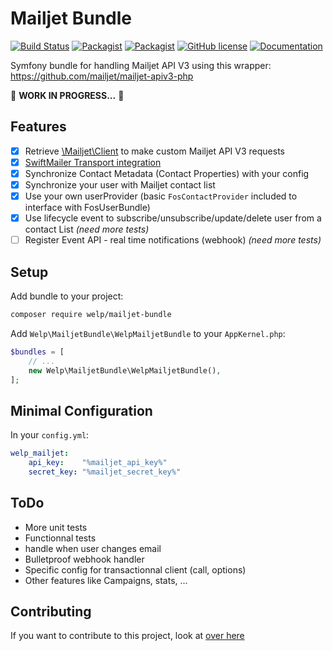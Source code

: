 # Mailjet Bundle

[![Build Status](https://travis-ci.org/welpdev/mailjetBundle.svg?branch=master)](https://travis-ci.org/welpdev/mailjetBundle)
[![Packagist](https://img.shields.io/packagist/v/welp/mailjet-bundle.svg)](https://packagist.org/packages/welp/mailjet-bundle)
[![Packagist](https://img.shields.io/packagist/dt/welp/mailjet-bundle.svg)](https://packagist.org/packages/welp/mailjet-bundle)
[![GitHub license](https://img.shields.io/badge/license-MIT-blue.svg)](https://github.com/welpdev/mailjetBundle/blob/master/LICENSE.md)
[![Documentation](https://img.shields.io/badge/documentation-gh--pages-blue.svg)](https://welpdev.github.io/mailjetBundle/)

Symfony bundle for handling Mailjet API V3 using this wrapper: <https://github.com/mailjet/mailjet-apiv3-php>

🚧 **WORK IN PROGRESS...** 🚧

## Features

* [x] Retrieve [\Mailjet\Client](https://github.com/mailjet/mailjet-apiv3-php) to make custom Mailjet API V3 requests
* [x] [SwiftMailer Transport integration](https://github.com/welpdev/MailjetSwiftMailer)
* [x] Synchronize Contact Metadata (Contact Properties) with your config
* [x] Synchronize your user with Mailjet contact list
* [x] Use your own userProvider (basic `FosContactProvider` included to interface with FosUserBundle)
* [x] Use lifecycle event to subscribe/unsubscribe/update/delete user from a contact List *(need more tests)*
* [ ] Register Event API - real time notifications (webhook) *(need more tests)*

## Setup

Add bundle to your project:

```bash
composer require welp/mailjet-bundle
```

Add `Welp\MailjetBundle\WelpMailjetBundle` to your `AppKernel.php`:

```php
$bundles = [
    // ...
    new Welp\MailjetBundle\WelpMailjetBundle(),
];
```

## Minimal Configuration

In your `config.yml`:

```yaml
welp_mailjet:
    api_key:    "%mailjet_api_key%"
    secret_key: "%mailjet_secret_key%"
```

## ToDo

* More unit tests
* Functionnal tests
* handle when user changes email
* Bulletproof webhook handler
* Specific config for transactionnal client (call, options)
* Other features like Campaigns, stats, ...

## Contributing

If you want to contribute to this project, look at [over here](CONTRIBUTING.md)
